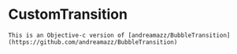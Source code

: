 # CustomTransition

    This is an Objective-c version of [andreamazz/BubbleTransition](https://github.com/andreamazz/BubbleTransition)
    
    
